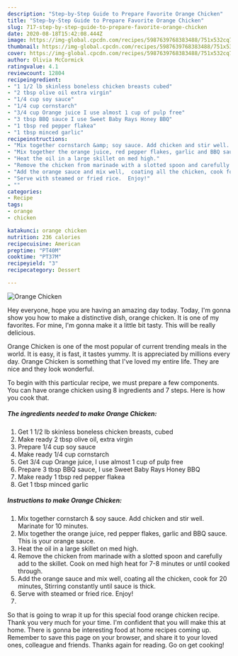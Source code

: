 ```yaml
---
description: "Step-by-Step Guide to Prepare Favorite Orange Chicken"
title: "Step-by-Step Guide to Prepare Favorite Orange Chicken"
slug: 717-step-by-step-guide-to-prepare-favorite-orange-chicken
date: 2020-08-18T15:42:08.444Z
image: https://img-global.cpcdn.com/recipes/5987639768383488/751x532cq70/orange-chicken-recipe-main-photo.jpg
thumbnail: https://img-global.cpcdn.com/recipes/5987639768383488/751x532cq70/orange-chicken-recipe-main-photo.jpg
cover: https://img-global.cpcdn.com/recipes/5987639768383488/751x532cq70/orange-chicken-recipe-main-photo.jpg
author: Olivia McCormick
ratingvalue: 4.1
reviewcount: 12804
recipeingredient:
- "1 1/2 lb skinless boneless chicken breasts cubed"
- "2 tbsp olive oil extra virgin"
- "1/4 cup soy sauce"
- "1/4 cup cornstarch"
- "3/4 cup Orange juice I use almost 1 cup of pulp free"
- "3 tbsp BBQ sauce I use Sweet Baby Rays Honey BBQ"
- "1 tbsp red pepper flakea"
- "1 tbsp minced garlic"
recipeinstructions:
- "Mix together cornstarch &amp; soy sauce. Add chicken and stir well. Marinate for 10 minutes."
- "Mix together the orange juice, red pepper flakes, garlic and BBQ sauce. This is your orange sauce."
- "Heat the oil in a large skillet on med high."
- "Remove the chicken from marinade with a slotted spoon and carefully add to the skillet. Cook on med high heat for 7-8 minutes or until cooked through."
- "Add the orange sauce and mix well,  coating all the chicken, cook for 20 minutes,  Stirring constantly until sauce is thick."
- "Serve with steamed or fried rice.  Enjoy!"
- ""
categories:
- Recipe
tags:
- orange
- chicken

katakunci: orange chicken 
nutrition: 236 calories
recipecuisine: American
preptime: "PT40M"
cooktime: "PT37M"
recipeyield: "3"
recipecategory: Dessert

---
```



![Orange Chicken](https://img-global.cpcdn.com/recipes/5987639768383488/751x532cq70/orange-chicken-recipe-main-photo.jpg)

Hey everyone, hope you are having an amazing day today. Today, I'm gonna show you how to make a distinctive dish, orange chicken. It is one of my favorites. For mine, I'm gonna make it a little bit tasty. This will be really delicious.



Orange Chicken is one of the most popular of current trending meals in the world. It is easy, it is fast, it tastes yummy. It is appreciated by millions every day. Orange Chicken is something that I've loved my entire life. They are nice and they look wonderful.


To begin with this particular recipe, we must prepare a few components. You can have orange chicken using 8 ingredients and 7 steps. Here is how you cook that.

<!--inarticleads1-->

##### The ingredients needed to make Orange Chicken:

1. Get 1 1/2 lb skinless boneless chicken breasts, cubed
1. Make ready 2 tbsp olive oil, extra virgin
1. Prepare 1/4 cup soy sauce
1. Make ready 1/4 cup cornstarch
1. Get 3/4 cup Orange juice, I use almost 1 cup of pulp free
1. Prepare 3 tbsp BBQ sauce, I use Sweet Baby Rays Honey BBQ
1. Make ready 1 tbsp red pepper flakea
1. Get 1 tbsp minced garlic




<!--inarticleads2-->

##### Instructions to make Orange Chicken:

1. Mix together cornstarch &amp; soy sauce. Add chicken and stir well. Marinate for 10 minutes.
1. Mix together the orange juice, red pepper flakes, garlic and BBQ sauce. This is your orange sauce.
1. Heat the oil in a large skillet on med high.
1. Remove the chicken from marinade with a slotted spoon and carefully add to the skillet. Cook on med high heat for 7-8 minutes or until cooked through.
1. Add the orange sauce and mix well,  coating all the chicken, cook for 20 minutes,  Stirring constantly until sauce is thick.
1. Serve with steamed or fried rice.  Enjoy!
1. 




So that is going to wrap it up for this special food orange chicken recipe. Thank you very much for your time. I'm confident that you will make this at home. There is gonna be interesting food at home recipes coming up. Remember to save this page on your browser, and share it to your loved ones, colleague and friends. Thanks again for reading. Go on get cooking!
